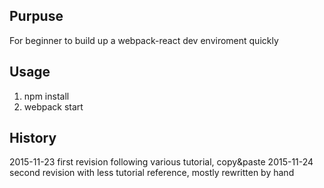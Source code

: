 ## Purpuse
For beginner to build up a webpack-react dev enviroment quickly

## Usage
 1. npm install
 2. webpack start

## History
2015-11-23 first revision following various tutorial, copy&paste
2015-11-24 second revision with less tutorial reference, mostly rewritten by hand
